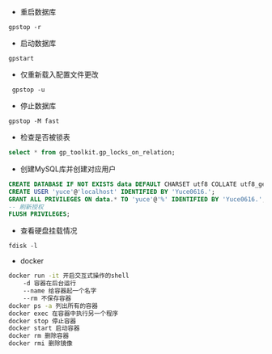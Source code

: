 - 重启数据库
``` 
gpstop -r
```
- 启动数据库
```
gpstart
```

- 仅重新载入配置文件更改
```
 gpstop -u
```

- 停止数据库
``` 
gpstop -M fast
```
- 检查是否被锁表
``` sql
select * from gp_toolkit.gp_locks_on_relation;
```
- 创建MySQL库并创建对应用户
``` sql
CREATE DATABASE IF NOT EXISTS data DEFAULT CHARSET utf8 COLLATE utf8_general_ci;
CREATE USER 'yuce'@'localhost' IDENTIFIED BY 'Yuce0616.';
GRANT ALL PRIVILEGES ON data.* TO 'yuce'@'%' IDENTIFIED BY 'Yuce0616.';
-- 刷新授权
FLUSH PRIVILEGES;
```

- 查看硬盘挂载情况
```
fdisk -l
```
- docker
``` bash
docker run -it 开启交互式操作的shell
	-d 容器在后台运行
	--name 给容器起一个名字
	--rm 不保存容器
docker ps -a 列出所有的容器
docker exec 在容器中执行另一个程序
docker stop 停止容器
docker start 启动容器
docker rm 删除容器
docker rmi 删除镜像
```